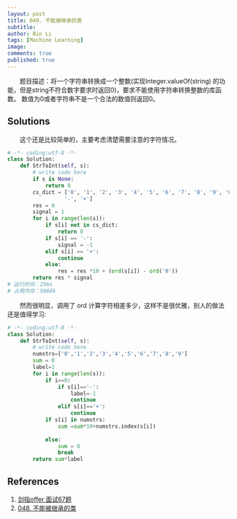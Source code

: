 ```yaml
---
layout: post
title: 049. 不能被继承的类
subtitle:
author: Bin Li
tags: [Machine Learning]
image: 
comments: true
published: true
---
```


　　题目描述：将一个字符串转换成一个整数(实现Integer.valueOf(string) 的功能，但是string不符合数字要求时返回0)，要求不能使用字符串转换整数的库函数。 数值为0或者字符串不是一个合法的数值则返回0。

## Solutions
　　这个还是比较简单的，主要考虑清楚需要注意的字符情况。

```python
# -*- coding:utf-8 -*-
class Solution:
    def StrToInt(self, s):
        # write code here
        if s is None:
            return 0
        cs_dict = ['0', '1', '2', '3', '4', '5', '6', '7', '8', '9', '0',
                  '-', '+']
        res = 0
        signal = 1
        for i in range(len(s)):
            if s[i] not in cs_dict:
                return 0
            if s[i] == '-':
                signal = -1
            elif s[i] == '+':
                continue
            else:
                res = res *10 + (ord(s[i]) - ord('0'))
        return res * signal
# 运行时间：25ms
# 占用内存：5868k
```

　　然而很明显，调用了 ord 计算字符相差多少，这样不是很优雅，别人的做法还是值得学习:

```python
# -*- coding:utf-8 -*-
class Solution:
    def StrToInt(self, s):
        # write code here
        numstrs=['0','1','2','3','4','5','6','7','8','9']
        sum = 0
        label=1
        for i in range(len(s)):
            if i==0:
                if s[i]=='-':
                    label=-1
                    continue
                elif s[i]=='+':
                    continue
            if s[i] in numstrs:
                sum =sum*10+numstrs.index(s[i])
            
            else:
                sum = 0
                break
        return sum*label     
```

## References
1. [剑指offer 面试67题](https://www.cnblogs.com/yanmk/p/9133543.html)
2. [048. 不能被继承的类](https://www.nowcoder.com/practice/1277c681251b4372bdef344468e4f26e?tpId=13&tqId=11202&rp=1&ru=%2Fta%2Fcoding-interviews&qru=%2Fta%2Fcoding-interviews%2Fquestion-ranking&tPage=3)